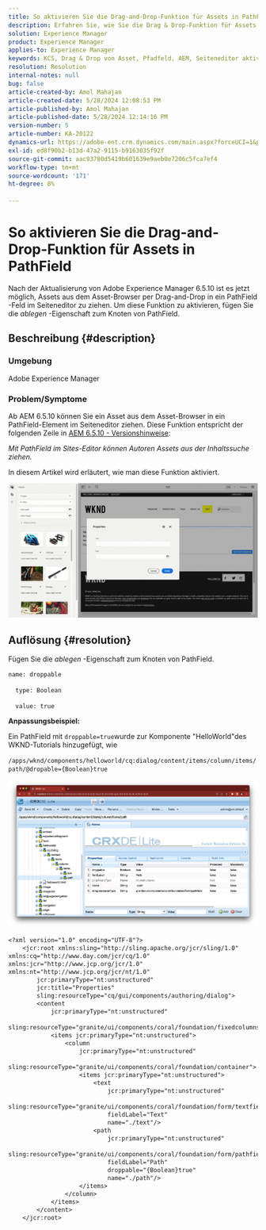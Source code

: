 ```yaml
---
title: So aktivieren Sie die Drag-and-Drop-Funktion für Assets in PathField
description: Erfahren Sie, wie Sie die Drag & Drop-Funktion für Assets im Seiteneditor in PathField aktivieren.
solution: Experience Manager
product: Experience Manager
applies-to: Experience Manager
keywords: KCS, Drag & Drop von Asset, Pfadfeld, AEM, Seiteneditor aktivieren
resolution: Resolution
internal-notes: null
bug: false
article-created-by: Amol Mahajan
article-created-date: 5/28/2024 12:08:53 PM
article-published-by: Amol Mahajan
article-published-date: 5/28/2024 12:14:16 PM
version-number: 5
article-number: KA-20122
dynamics-url: https://adobe-ent.crm.dynamics.com/main.aspx?forceUCI=1&pagetype=entityrecord&etn=knowledgearticle&id=c9dc6c09-eb1c-ef11-840a-6045bd06fa9d
exl-id: ed8f90b2-b13d-47a2-9115-b9163035f92f
source-git-commit: aac93780d5419b601639e9aeb0e7206c5fca7ef4
workflow-type: tm+mt
source-wordcount: '171'
ht-degree: 8%

---
```


# So aktivieren Sie die Drag-and-Drop-Funktion für Assets in PathField


Nach der Aktualisierung von Adobe Experience Manager 6.5.10 ist es jetzt möglich, Assets aus dem Asset-Browser per Drag-and-Drop in ein PathField -Feld im Seiteneditor zu ziehen. Um diese Funktion zu aktivieren, fügen Sie die *ablegen* -Eigenschaft zum Knoten von PathField.

## Beschreibung {#description}


### Umgebung

Adobe Experience Manager

### Problem/Symptome

Ab AEM 6.5.10 können Sie ein Asset aus dem Asset-Browser in ein PathField-Element im Seiteneditor ziehen. Diese Funktion entspricht der folgenden Zeile in [AEM 6.5.10 - Versionshinweise](https://experienceleague.adobe.com/docs/experience-manager-65/content/release-notes/service-pack/6-5-10.html?lang=en):

*Mit PathField im Sites-Editor können Autoren Assets aus der Inhaltssuche ziehen.*

In diesem Artikel wird erläutert, wie man diese Funktion aktiviert.

![](assets/___d4dc6c09-eb1c-ef11-840a-6045bd06fa9d___.gif)


## Auflösung {#resolution}


Fügen Sie die *ablegen* -Eigenschaft zum Knoten von PathField.


```
name: droppable

  type: Boolean

  value: true
```


<b>Anpassungsbeispiel:</b>

Ein PathField mit `droppable=true`wurde zur Komponente &quot;HelloWorld&quot;des WKND-Tutorials hinzugefügt, wie

`/apps/wknd/components/helloworld/cq:dialog/content/items/column/items/path/@dropable={Boolean}true`

![](assets/6106400f-2b07-ed11-82e4-00224808e483.png)


```
<?xml version="1.0" encoding="UTF-8"?>
    <jcr:root xmlns:sling="http://sling.apache.org/jcr/sling/1.0" xmlns:cq="http://www.day.com/jcr/cq/1.0" xmlns:jcr="http://www.jcp.org/jcr/1.0" xmlns:nt="http://www.jcp.org/jcr/nt/1.0"
        jcr:primaryType="nt:unstructured"
        jcr:title="Properties"
        sling:resourceType="cq/gui/components/authoring/dialog">
        <content
            jcr:primaryType="nt:unstructured"
            sling:resourceType="granite/ui/components/coral/foundation/fixedcolumns">
            <items jcr:primaryType="nt:unstructured">
                <column
                    jcr:primaryType="nt:unstructured"
                    sling:resourceType="granite/ui/components/coral/foundation/container">
                    <items jcr:primaryType="nt:unstructured">
                        <text
                            jcr:primaryType="nt:unstructured"
                            sling:resourceType="granite/ui/components/coral/foundation/form/textfield"
                            fieldLabel="Text"
                            name="./text"/>
                        <path
                            jcr:primaryType="nt:unstructured"
                            sling:resourceType="granite/ui/components/coral/foundation/form/pathfield"
                            fieldLabel="Path"
                            droppable="{Boolean}true"
                            name="./path"/>
                    </items>
                </column>
            </items>
        </content>
    </jcr:root>
```
